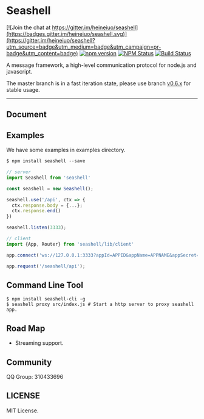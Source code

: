 # Seashell

[![Join the chat at https://gitter.im/heineiuo/seashell](https://badges.gitter.im/heineiuo/seashell.svg)](https://gitter.im/heineiuo/seashell?utm_source=badge&utm_medium=badge&utm_campaign=pr-badge&utm_content=badge)
[![npm version](https://img.shields.io/npm/v/seashell.svg?style=flat-square)](https://www.npmjs.com/package/seashell)
[![NPM Status](http://img.shields.io/npm/dm/seashell.svg?style=flat-square)](https://www.npmjs.org/package/seashell)
[![Build Status](http://img.shields.io/travis/heineiuo/seashell/master.svg?style=flat-square)](https://travis-ci.org/heineiuo/seashell)

A message framework, a high-level communication protocol for node.js and javascript.

The master branch is in a fast iteration state, please use branch [v0.6.x](https://github.com/heineiuo/seashell/tree/v0.6.x) for stable usage.

---

## Document

## Examples

We have some examples in examples directory.

```javascript
$ npm install seashell --save

// server
import Seashell from 'seashell'

const seashell = new Seashell();

seashell.use('/api', ctx => {
  ctx.response.body = {...};
  ctx.response.end()
})

seashell.listen(3333);

// client
import {App, Router} from 'seashell/lib/client'

app.connect('ws://127.0.0.1:3333?appId=APPID&appName=APPNAME&appSecret=APPSECRET');

app.request('/seashell/api');

```

## Command Line Tool

```shell
$ npm install seashell-cli -g
$ seashell proxy src/index.js # Start a http server to proxy seashell app.
```


## Road Map

* Streaming support.


## Community

QQ Group: 310433696


## LICENSE

MIT License.
